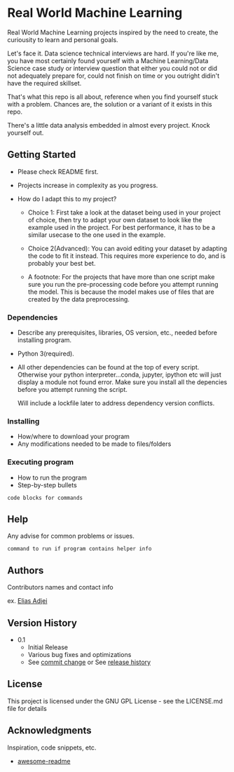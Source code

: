 # Real World Machine Learning

Real World Machine Learning projects inspired by the need to create, the curiousity to learn and personal goals.

Let's face it. Data science technical interviews are hard.
If you're like me, you have most certainly found yourself with a Machine Learning/Data Science case study or interview
question that either you could not or did not adequately prepare for, could not finish on time or you outright didin't have the required skillset.

That's what this repo is all about, reference when you find yourself stuck with a problem.
Chances are, the solution or a variant of it exists in this repo.

There's a little data analysis embedded in almost every project.
Knock yourself out.


## Getting Started

* Please check README first.

* Projects increase in complexity as you progress.

* How do I adapt this to my project?

  * Choice 1:
    First take a look at the dataset being used in your project of choice, then try
    to adapt your own dataset to look like the example used in the project.
    For best performance, it has to be a similar usecase to the one used in the example.

  * Choice 2(Advanced):
    You can avoid editing your dataset by adapting the code to fit it instead.
    This requires more experience to do, and is probably your best bet.

  * A footnote:
    For the projects that have more than one script make sure you run the pre-processing code
    before you attempt running the model.
    This is because the model makes use of files that are created by the data preprocessing.

### Dependencies

* Describe any prerequisites, libraries, OS version, etc., needed before installing program.
* Python 3(required).
* All other dependencies can be found at the top of every script.
  Otherwise your python interpreter...conda, jupyter,
  ipython etc will just display a module not found error.
  Make sure you install all the depencies before you attempt running the script.

  Will include a lockfile later to address dependency version conflicts.


### Installing

* How/where to download your program
* Any modifications needed to be made to files/folders

### Executing program

* How to run the program
* Step-by-step bullets
```
code blocks for commands
```

## Help

Any advise for common problems or issues.
```
command to run if program contains helper info
```

## Authors

Contributors names and contact info

ex. [Elias Adjei](https://adjeielias90.github.io)

## Version History


* 0.1
    * Initial Release
    * Various bug fixes and optimizations
    * See [commit change]() or See [release history]()


## License

This project is licensed under the GNU GPL License - see the LICENSE.md file for details

## Acknowledgments

Inspiration, code snippets, etc.
* [awesome-readme](https://github.com/matiassingers/awesome-readme)
